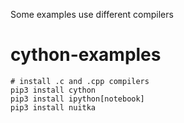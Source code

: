 Some examples use different compilers

# cython-examples

    # install .c and .cpp compilers
    pip3 install cython
    pip3 install ipython[notebook]
    pip3 install nuitka
